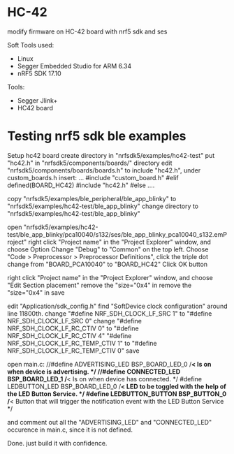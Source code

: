 # HC-42
modify firmware on HC-42 board with nrf5 sdk and ses

Soft Tools used:
- Linux
- Segger Embedded Studio for ARM 6.34
- nRF5 SDK 17.10

Tools: 
- Segger Jlink+
- HC42 board

# Testing nrf5 sdk ble examples
Setup hc42 board
create directory in "nrfsdk5/examples/hc42-test"
put "hc42.h" in "nrfsdk5/components/boards/" directory
edit "nrfsdk5/components/boards/boards.h" to include "hc42.h", under custom_boards.h insert:
...
  #include "custom_board.h"
#elif defined(BOARD_HC42)
  #include "hc42.h"
#else
....

copy "nrfsdk5/examples/ble_peripheral/ble_app_blinky" to "nrfsdk5/examples/hc42-test/ble_app_blinky"
change directory to "nrfsdk5/examples/hc42-test/ble_app_blinky"

open "nrfsdk5/examples/hc42-test/ble_app_blinky/pca10040/s132/ses/ble_app_blinky_pca10040_s132.emProject"
right click "Project name" in the "Project Explorer" window, and choose Option
Change "Debug" to "Common" on the top left.
Choose "Code > Preprocessor > Preprocessor Definitions", click the triple dot
change from "BOARD_PCA10040" to "BOARD_HC42"
Click OK button

right click "Project name" in the "Project Explorer" window, and choose "Edit Section placement"
remove the "size="0x4" in <ProgramSection alignment="4" load="Yes" name=".text" size="0x4" />
remove the "size="0x4" in <ProgramSection alignment="4" load="Yes" name=".rodata" size="0x4" />
save

edit "Application/sdk_config.h"
find "SoftDevice clock configuration" around line 11800th.
change "#define NRF_SDH_CLOCK_LF_SRC 1" to "#define NRF_SDH_CLOCK_LF_SRC 0"
change "#define NRF_SDH_CLOCK_LF_RC_CTIV 0" to "#define NRF_SDH_CLOCK_LF_RC_CTIV 4"
"#define NRF_SDH_CLOCK_LF_RC_TEMP_CTIV 1" to "#define NRF_SDH_CLOCK_LF_RC_TEMP_CTIV 0"
save

open main.c:
//#define ADVERTISING_LED                 BSP_BOARD_LED_0                         /**< Is on when device is advertising. */
//#define CONNECTED_LED                   BSP_BOARD_LED_1                         /**< Is on when device has connected. */
#define LEDBUTTON_LED                   BSP_BOARD_LED_0                         /**< LED to be toggled with the help of the LED Button Service. */
#define LEDBUTTON_BUTTON                BSP_BUTTON_0                            /**< Button that will trigger the notification event with the LED Button Service */

and comment out all the "ADVERTISING_LED" and "CONNECTED_LED" occurence in main.c, since it is not defined.

Done. just build it with confidence.
